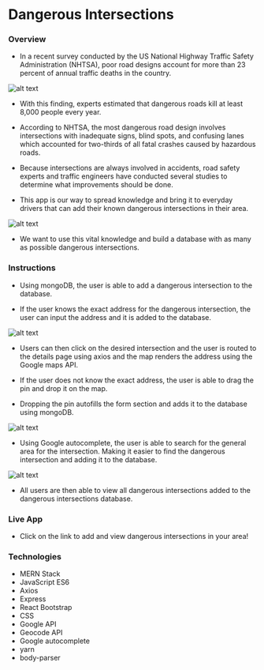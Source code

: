 # Dangerous Intersections

### Overview
* In a recent survey conducted by the US National Highway Traffic Safety Administration (NHTSA), poor road designs account for more than 23 percent of annual traffic deaths in the country. 


![alt text][slider]

[slider]: https://github.com/tellomp/P3Deployment/blob/master/client/public/slider.1png.png "Slider"


* With this finding, experts estimated that dangerous roads kill at least 8,000 people every year. 

* According to NHTSA, the most dangerous road design involves intersections with inadequate signs, blind spots, and confusing lanes which accounted for two-thirds of all fatal crashes caused by hazardous roads.

* Because intersections are always involved in accidents, road safety experts and traffic engineers have conducted several studies to determine what improvements should be done. 

* This app is our way to spread knowledge and bring it to everyday drivers that can add their known dangerous intersections in their area. 


![alt text][slider2]

[slider2]: https://github.com/tellomp/P3Deployment/blob/master/client/public/slider2.png "Slider 2"


* We want to use this vital knowledge and build a database with as many as possible dangerous intersections. 

### Instructions

* Using mongoDB, the user is able to add a dangerous intersection to the database.

* If the user knows the exact address for the dangerous intersection, the user can input the address and it is added to the database.


![alt text][logo]

[logo]: https://github.com/tellomp/P3Deployment/blob/master/client/public/intersectionInput.png "Add Exact Address"


* Users can then click on the desired intersection and the user is routed to the details page using axios and the map renders the address using the Google maps API.  

* If the user does not know the exact address, the user is able to drag the pin and drop it on the map.

* Dropping the pin autofills the form section and adds it to the database using mongoDB.


![alt text][pin]

[pin]: https://github.com/tellomp/P3Deployment/blob/master/client/public/pinDrop.png "Drop Pin"


* Using Google autocomplete, the user is able to search for the general area for the intersection. Making it easier to find the dangerous intersection and adding it to the database. 



![alt text][finder]

[finder]: https://github.com/tellomp/P3Deployment/blob/master/client/public/areaFinder.png "Area Finder"


* All users are then able to view all dangerous intersections added to the dangerous intersections database. 


### Live App
* Click on the link to add and view dangerous intersections in your area! 

### Technologies
* MERN Stack
* JavaScript ES6
* Axios
* Express
* React Bootstrap
* CSS
* Google API
* Geocode API
* Google autocomplete
* yarn
* body-parser


